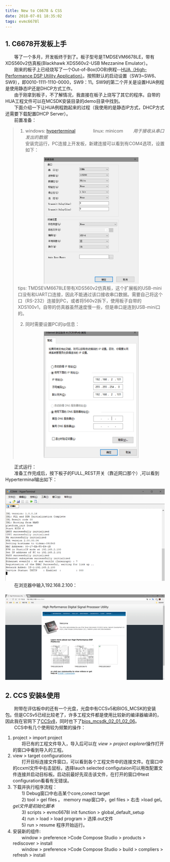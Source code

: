 ```yaml
---
title: New to C6678 & CSS
date: 2018-07-01 18:35:02
tags: evmc6678l
---
```


## 1. C6678开发板上手

　　等了一个多月，开发板终于到了。板子型号是TMDSEVM6678LE，带有XDS560v2仿真板(Blackhawk XDS560v2-USB Mezzanine Emulator）。  
　　刚来的板子上已经烧写了一个Out-of-Box(OOB)例程--[HUA（High-Performance DSP Utility Application）](http://processors.wiki.ti.com/index.php/MCSDK_HUA_Demonstration_Guide)。按照默认的启动设置（SW3~SW6、SW9），即0010-1111-1110-0000，SW9：11。SW9的第二个开关是设置HUA例程是使用静态IP还是DHCP方式工作。  
　　由于刚拿到板子，不了解情况，我直接在板子上烧写了其它的程序。自带的HUA工程文件可以在MCSDK安装目录的demo目录中找到。  
　　下面介绍一下让HUA例程跑起来的过程（我使用的是静态IP方式，DHCP方式还需要下载配置DHCP Server）。  
　　前置准备：   
<!--more-->
> 1. windows: [hyperterminal](https://www.hilgraeve.com/hyperterminal-trial/)　　　　linux: minicom   　　*用于接收从串口发出的数据*  
> 安装完运行，PC连接上开发板，新建连接可以看到有COM4选项，设置如下：  
> <div align=center> <img src="./New-to-C6678-CSS/hua_com4_config.png" width="300" height="400" /></div>  
> tips:  
> TMDSEVM6678LE带有XDS560v2仿真板，这个扩展板的USB-mini口没有和UART口连接，因此不能通过该口接收串口数据。需要自己将这个口（RS-232）连接到PC，或者将560v2拆下，使用板子自带的XDS100v1，自带的仿真器虽然速度慢一些，但是串口是连到USB-mini口的。  
>   
> 2. 同时需要设置PC的ip信息：  
> <div align=center><img src="./New-to-C6678-CSS/hua_ipconfig.png" width="300" height="400" /></div>
  
　　正式运行：  
　　准备工作完成后，按下板子的FULL_REST开关（靠近网口那个）,可以看到Hyperterminal输出如下：  
　　![img](New-to-C6678-CSS/hua_com4.png)  
　　在浏览器中输入192.168.2.100：  
　　![img](New-to-C6678-CSS/hua_html_index.png)  

## 2. CCS 安装&使用

　　附带在评估板中的还有一个光盘，光盘中有CCSv5和BIOS_MCSK的安装包。但是CCSv5已经比较老了，许多工程文件都是使用比较新的编译器编译的，因此我在官网下了[CCSv8](http://processors.wiki.ti.com/index.php/Download_CCS#Download_the_latest_CCS)，同时也下了[bios_mcsdk_02_01_02_06](http://software-dl.ti.com/sdoemb/sdoemb_public_sw/bios_mcsdk/latest/index_FDS.html)。  
　　CCS中有几个使用较为频繁的操作：  
1. project > import project  
　　将已有的工程文件导入，导入后可以在 *view > project explorer*操作打开的窗口中看到导入的工程。  
2.  view > target configurations  
　　打开目标连接文件窗口，可以看到各个工程文件中的连接文件。在窗口中的ccxml文件中右击鼠标，选择lauch selected configutaion可以用改配置文件连接并启动目标板。启动前最好先双击该文件，在打开的窗口中test configuration看看有无错误。  
3. 下载并执行程序流程：  
　　1) Debug窗口中右击某个core,conect target  
　　2) tool > gel files 。 memory map窗口中，gel files > 右击 >load gel。　　*gel文件是初始化脚本*  
　　3) scripts > evmc6678l init function > global_default_setup  
　　4) run > load > load program > 选择.out文件  
　　5) run > resume 程序开始运行。  
4. 安装新的组件:  
　　window > preference >Code Compose Studio > products > rediscover > install  
　　window > preference >Code Compose Studio > build > compliers > refresh > install
